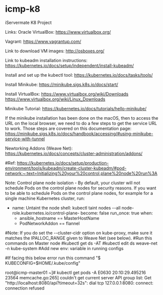 # icmp-k8
iServermate K8 Project

Links:
Oracle VirtualBox:  https://www.virtualbox.org/

Vagrant: https://www.vagrantup.com/

Link to download VM images: http://osboxes.org/

Link to kubeadm installation instructions: https://kubernetes.io/docs/setup/independent/install-kubeadm/

Install and set up the kubectl tool: https://kubernetes.io/docs/tasks/tools/

Install Minikube: https://minikube.sigs.k8s.io/docs/start/

Install VirtualBox: https://www.virtualbox.org/wiki/Downloads
                    https://www.virtualbox.org/wiki/Linux_Downloads



Minikube Tutorial: https://kubernetes.io/docs/tutorials/hello-minikube/

If the minikube installation has been done on the macOS, then to access the URL on the local browser, we need to do a few steps to get the service URL to work. Those steps are covered on this documentation page: https://minikube.sigs.k8s.io/docs/handbook/accessing/#using-minikube-service-with-tunnel



Newtorking Addons (Weave Net): https://kubernetes.io/docs/concepts/cluster-administration/addons/


#Ref: https://kubernetes.io/docs/setup/production-environment/tools/kubeadm/create-cluster-kubeadm/#pod-network:~:text=Initializing%20your%20control,plane%20node%20run%3A

Note: Control plane node isolation - By default, your cluster will not schedule Pods on the control plane nodes for security reasons. If you want to be able to schedule Pods on the control plane nodes, for example for a single machine Kubernetes cluster, run:
- name: Untaint the node
  shell: kubectl taint nodes --all node-role.kubernetes.io/control-plane-
  become: false
  run_once: true
  when: 
    - ansible_hostname == MasterHostName
    - PodNetworkAddon == flannel


#Note: If you do set the --cluster-cidr option on kube-proxy, make sure it matches the IPALLOC_RANGE given to Weave Net (see below).
#Run this commands on Master node 
  #kubectl get ds -AT
  #kubectl edit ds weave-net -n kube-system
  #Add new env: variable in running configs

#If facing this below error run this command "$ KUBECONFIG=$HOME/.kube/config"

  root@icmp-master01 ~]# kubectl get pods -A
  E0630 20:10:29.495216   23564 memcache.go:265] couldn't get current server API group list: Get "http://localhost:8080/api?timeout=32s": dial tcp 127.0.0.1:8080: connect: connection refused
  
